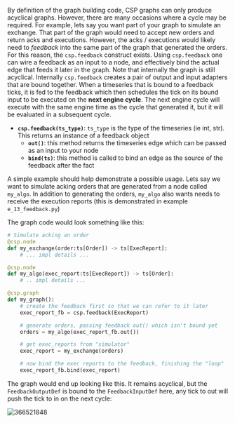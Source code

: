 By definition of the graph building code, CSP graphs can only produce acyclical graphs.
However, there are many occasions where a cycle may be required.
For example, lets say you want part of your graph to simulate an exchange.
That part of the graph would need to accept new orders and return acks and executions.
However, the acks / executions would likely need to *feedback* into the same part of the graph that generated the orders.
For this reason, the `csp.feedback` construct exists.
Using `csp.feedback` one can wire a feedback as an input to a node, and effectively bind the actual edge that feeds it later in the graph.
Note that internally the graph is still acyclical.
Internally `csp.feedback` creates a pair of output and input adapters that are bound together.
When a timeseries that is bound to a feedback ticks, it is fed to the feedback which then schedules the tick on its bound input to be executed on the **next engine cycle**.
The next engine cycle will execute with the same engine time as the cycle that generated it, but it will be evaluated in a subsequent cycle.

- **`csp.feedback(ts_type)`**: `ts_type` is the type of the timeseries (ie int, str).
  This returns an instance of a feedback object
  - **`out()`**: this method returns the timeseries edge which can be passed as an input to your node
  - **`bind(ts)`**: this method is called to bind an edge as the source of the feedback after the fact

A simple example should help demonstrate a possible usage.
Lets say we want to simulate acking orders that are generated from a node called `my_algo`.
In addition to generating the orders, `my_algo` also wants needs to receive the execution reports (this is demonstrated in example `e_13_feedback.py`)

The graph code would look something like this:

```python
# Simulate acking an order
@csp.node
def my_exchange(order:ts[Order]) -> ts[ExecReport]:
    # ... impl details ...

@csp.node
def my_algo(exec_report:ts[ExecReport]) -> ts[Order]:
    # .. impl details ...

@csp.graph
def my_graph():
    # create the feedback first so that we can refer to it later
    exec_report_fb = csp.feedback(ExecReport)

    # generate orders, passing feedback out() which isn't bound yet
    orders = my_algo(exec_report_fb.out())

    # get exec_reports from "simulator"
    exec_report = my_exchange(orders)

    # now bind the exec reports to the feedback, finishing the "loop"
    exec_report_fb.bind(exec_report)
```

The graph would end up looking like this.
It remains acyclical, but the `FeedbackOutputDef` is bound to the `FeedbackInputDef` here, any tick to out will push the tick to in on the next cycle:

![366521848](https://github.com/Point72/csp/assets/3105306/c4f920ff-49f9-4a52-8404-7c1989768da7)
